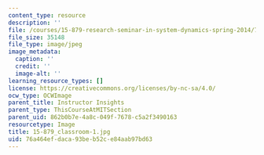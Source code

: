 ```yaml
---
content_type: resource
description: ''
file: /courses/15-879-research-seminar-in-system-dynamics-spring-2014/76a464efdaca93beb52ce84aab97bd63_15-879_classroom-1.jpg
file_size: 35148
file_type: image/jpeg
image_metadata:
  caption: ''
  credit: ''
  image-alt: ''
learning_resource_types: []
license: https://creativecommons.org/licenses/by-nc-sa/4.0/
ocw_type: OCWImage
parent_title: Instructor Insights
parent_type: ThisCourseAtMITSection
parent_uid: 862b0b7e-4a8c-049f-7678-c5a2f3490163
resourcetype: Image
title: 15-879_classroom-1.jpg
uid: 76a464ef-daca-93be-b52c-e84aab97bd63
---
```

